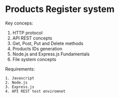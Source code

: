 # Products Register system

Key conceps:
1. HTTP protocol
2. API REST concepts
3. Get, Post, Put and Delete methods
4. Products IDs generation
5. Node.js and Express.js Fundamentals
6. File system concepts

Requirements:
```
1. Javascript
2. Node.js
3. Express.js
4. API REST test enviromnet
```
